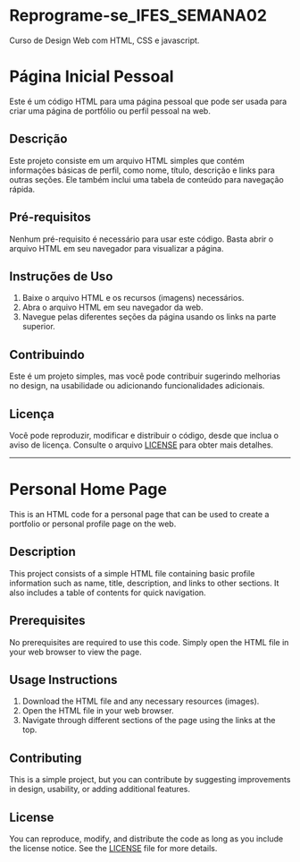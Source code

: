 # Reprograme-se_IFES_SEMANA02
Curso de Design Web com HTML, CSS e javascript.

# Página Inicial Pessoal

Este é um código HTML para uma página pessoal que pode ser usada para criar uma página de portfólio ou perfil pessoal na web.

## Descrição

Este projeto consiste em um arquivo HTML simples que contém informações básicas de perfil, como nome, título, descrição e links para outras seções. Ele também inclui uma tabela de conteúdo para navegação rápida.

## Pré-requisitos

Nenhum pré-requisito é necessário para usar este código. Basta abrir o arquivo HTML em seu navegador para visualizar a página.

## Instruções de Uso

1. Baixe o arquivo HTML e os recursos (imagens) necessários.
2. Abra o arquivo HTML em seu navegador da web.
3. Navegue pelas diferentes seções da página usando os links na parte superior.

## Contribuindo

Este é um projeto simples, mas você pode contribuir sugerindo melhorias no design, na usabilidade ou adicionando funcionalidades adicionais.

## Licença

Você pode reproduzir, modificar e distribuir o código, desde que inclua o aviso de licença. Consulte o arquivo [LICENSE](LICENSE.txt) para obter mais detalhes.

---

# Personal Home Page

This is an HTML code for a personal page that can be used to create a portfolio or personal profile page on the web.

## Description

This project consists of a simple HTML file containing basic profile information such as name, title, description, and links to other sections. It also includes a table of contents for quick navigation.

## Prerequisites

No prerequisites are required to use this code. Simply open the HTML file in your web browser to view the page.

## Usage Instructions

1. Download the HTML file and any necessary resources (images).
2. Open the HTML file in your web browser.
3. Navigate through different sections of the page using the links at the top.

## Contributing

This is a simple project, but you can contribute by suggesting improvements in design, usability, or adding additional features.

## License

You can reproduce, modify, and distribute the code as long as you include the license notice. See the [LICENSE](LICENSE.txt) file for more details.

